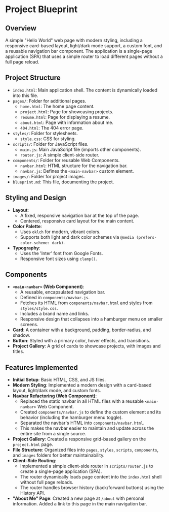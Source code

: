 # Project Blueprint

## Overview

A simple "Hello World" web page with modern styling, including a responsive card-based layout, light/dark mode support, a custom font, and a reusable navigation bar component. The application is a single-page application (SPA) that uses a simple router to load different pages without a full page reload.

## Project Structure

- `index.html`: Main application shell. The content is dynamically loaded into this file.
- `pages/`: Folder for additional pages.
  - `home.html`: The home page content.
  - `project.html`: Page for showcasing projects.
  - `resume.html`: Page for displaying a resume.
  - `about.html`: Page with information about me.
  - `404.html`: The 404 error page.
- `styles/`: Folder for stylesheets.
  - `style.css`: CSS for styling.
- `scripts/`: Folder for JavaScript files.
  - `main.js`: Main JavaScript file (imports other components).
  - `router.js`: A simple client-side router.
- `components/`: Folder for reusable Web Components.
  - `navbar.html`: HTML structure for the navigation bar.
  - `navbar.js`: Defines the `<main-navbar>` custom element.
- `images/`: Folder for project images.
- `blueprint.md`: This file, documenting the project.

## Styling and Design

- **Layout**:
    - A fixed, responsive navigation bar at the top of the page.
    - Centered, responsive card layout for the main content.
- **Color Palette**:
    - Uses `oklch` for modern, vibrant colors.
    - Supports both light and dark color schemes via `@media (prefers-color-scheme: dark)`.
- **Typography**:
    - Uses the 'Inter' font from Google Fonts.
    - Responsive font sizes using `clamp()`.

## Components

- **`<main-navbar>` (Web Component)**:
    - A reusable, encapsulated navigation bar.
    - Defined in `components/navbar.js`.
    - Fetches its HTML from `components/navbar.html` and styles from `styles/style.css`.
    - Includes a brand name and links.
    - Responsive design that collapses into a hamburger menu on smaller screens.
- **Card**: A container with a background, padding, border-radius, and shadow.
- **Button**: Styled with a primary color, hover effects, and transitions.
- **Project Gallery**: A grid of cards to showcase projects, with images and titles.

## Features Implemented

- **Initial Setup**: Basic HTML, CSS, and JS files.
- **Modern Styling**: Implemented a modern design with a card-based layout, light/dark mode, and custom fonts.
- **Navbar Refactoring (Web Component)**:
    - Replaced the static navbar in all HTML files with a reusable `<main-navbar>` Web Component.
    - Created `components/navbar.js` to define the custom element and its behavior (including the hamburger menu toggle).
    - Separated the navbar's HTML into `components/navbar.html`.
    - This makes the navbar easier to maintain and update across the entire site from a single source.
- **Project Gallery**: Created a responsive grid-based gallery on the `project.html` page.
- **File Structure**: Organized files into `pages`, `styles`, `scripts`, `components`, and `images` folders for better maintainability.
- **Client-Side Routing**: 
    - Implemented a simple client-side router in `scripts/router.js` to create a single-page application (SPA).
    - The router dynamically loads page content into the `index.html` shell without full page reloads.
    - The router handles browser history (back/forward buttons) using the History API.
- **"About Me" Page**: Created a new page at `/about` with personal information. Added a link to this page in the main navigation bar.